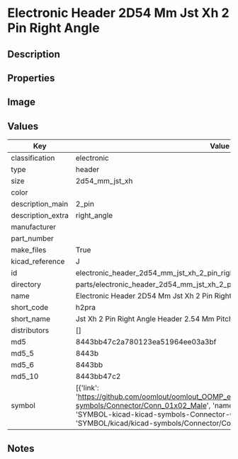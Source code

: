 # Electronic Header 2D54 Mm Jst Xh 2 Pin Right Angle

## Description

## Properties


## Image


## Values

| Key | Value |
| --- | --- |
| classification | electronic |
| type | header |
| size | 2d54_mm_jst_xh |
| color |  |
| description_main | 2_pin |
| description_extra | right_angle |
| manufacturer |  |
| part_number |  |
| make_files | True |
| kicad_reference | J |
| id | electronic_header_2d54_mm_jst_xh_2_pin_right_angle |
| directory | parts/electronic_header_2d54_mm_jst_xh_2_pin_right_angle |
| name | Electronic Header 2D54 Mm Jst Xh 2 Pin Right Angle |
| short_code | h2pra |
| short_name | Jst Xh 2 Pin Right Angle Header 2.54 Mm Pitch |
| distributors | [] |
| md5 | 8443bb47c2a780123ea51964ee03a3bf |
| md5_5 | 8443b |
| md5_6 | 8443bb |
| md5_10 | 8443bb47c2 |
| symbol | [{'link': 'https://github.com/oomlout/oomlout_OOMP_eda_V2/tree/main/SYMBOL/kicad/kicad-symbols/Connector/Conn_01x02_Male', 'name': 'Connector : Conn_01x02_Male', 'id': 'SYMBOL-kicad-kicad-symbols-Connector-Conn_01x02_Male', 'directory': 'SYMBOL/kicad/kicad-symbols/Connector/Conn_01x02_Male/'}] |

## Notes

